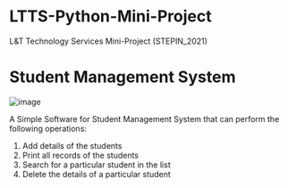 # LTTS-Python-Mini-Project
L&amp;T Technology Services Mini-Project (STEPIN_2021)

# Student Management System 
![image](https://user-images.githubusercontent.com/65846052/114353231-68bde680-9b8a-11eb-9c79-d00e7f4b3a9f.png)

A Simple Software for Student Management System that can perform the following operations:
1. Add details of the students
2. Print all records of the students
3. Search for a particular student in the list
4. Delete the details of a particular student
